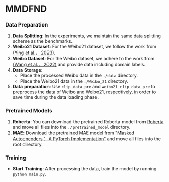 # MMDFND
### Data Preparation
1. **Data Splitting**: In the experiments, we maintain the same data splitting scheme as the benchmarks.
2. **Weibo21 Dataset**: For the Weibo21 dataset, we follow the work from [(Ying et al.， 2023)](https://github.com/yingqichao/fnd-bootstrap).
3. **Weibo Dataset**: For the Weibo dataset, we adhere to the work from [(Wang et al.， 2022)](https://github.com/yaqingwang/EANN-KDD18) and provide data including domain labels.
4. **Data Storage**:
    - Place the processed Weibo data in the `./data` directory.
    - Place the Weibo21 data in the `./Weibo_21` directory.
5. **Data preparation**: Use `clip_data_pre` and `weibo21_clip_data_pre` to preprocess the data of Weibo and Weibo21, respectively, in order to save time during the data loading phase.
### Pretrained Models
1. **Roberta**: You can download the pretrained Roberta model from [Roberta](https://drive.google.com/drive/folders/1y2k22iMG1i1f302NLf-bj7UEe9zwTwLR?usp=sharing) and move all files into the `./pretrained_model` directory.
2. **MAE**: Download the pretrained MAE model from ["Masked Autoencoders： A PyTorch Implementation"](https://arxiv.org/abs/2111.06377) and move all files into the root directory.

### Training
- **Start Training**: After processing the data, train the model by running `python main.py`.
